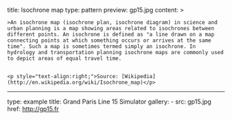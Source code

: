 title: Isochrone map
type: pattern
preview: gp15.jpg
content: >

    >An isochrone map (isochrone plan, isochrone diagram) in science and urban planning is a map showing areas related to isochrones between different points. An isochrone is defined as "a line drawn on a map connecting points at which something occurs or arrives at the same time". Such a map is sometimes termed simply an isochrone. In hydrology and transportation planning isochrone maps are commonly used to depict areas of equal travel time.
    
    
    <p style="text-align:right;">Source: [Wikipedia](http://en.wikipedia.org/wiki/Isochrone_map)</p>
---
type: example
title: Grand Paris Line 15 Simulator
gallery:
    - src: gp15.jpg
      href: http://gp15.fr



